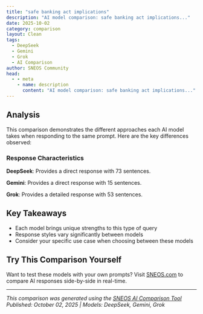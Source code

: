 ```yaml
---
title: "safe banking act implications"
description: "AI model comparison: safe banking act implications..."
date: 2025-10-02
category: comparison
layout: Clean
tags:
  - DeepSeek
  - Gemini
  - Grok
  - AI Comparison
author: SNEOS Community
head:
  - - meta
    - name: description
      content: "AI model comparison: safe banking act implications..."
---
```


<ChatComparison
  title="safe banking act implications"
  prompt="safe banking act implications"
  :responses='{"DeepSeek": "Of course. The \u0022SAFE Banking Act\u0022 (officially the **Secure and Fair Enforcement Banking Act**) is a proposed U.S. law with profound implications, primarily for the cannabis industry, but also for financial institutions, law enforcement, and public safety.\n\nIts core purpose is to **protect banks and other financial institutions from being penalized by federal regulators for providing services to legitimate cannabis-related businesses in states where it is legal.**\n\nHere is a detailed breakdown of the implications, broken down by stakeholder group.\n\n---\n\n### Core Problem the Act Aims to Solve\n\nCurrently, cannabis is illegal under federal law (a Schedule I controlled substance). Because banks are federally insured and regulated, they risk severe penalties\u2014including losing their charter\u2014for servicing cannabis businesses, even in states where it\u0027s fully legal. This has created a situation where:\n\n* **Cannabis businesses operate largely in cash**, making them targets for theft and violent crime.\n* They struggle to pay taxes, payroll, and vendors efficiently.\n* They are denied access to loans and other financial services.\n\nThe SAFE Banking Act creates a \u0022safe harbor,\u0022 shielding banks from these federal penalties.\n\n---\n\n### Key Implications by Group\n\n#### 1. For Cannabis Businesses\n\nThis is the most direct and positive impact.\n\n* **Access to Banking Services:** Businesses could open checking and savings accounts, accept credit/debit cards, and process digital payments.\n* **Reduced Cash-Only Risks:** Drastically reduces the risk of armed robbery, money laundering, and tax evasion. This improves physical safety for employees and customers.\n* **Access to Capital:** Could qualify for business loans, lines of credit, and investment, allowing for expansion, purchasing real estate, and funding research and development.\n* **Financial Normalization:** Allows them to operate like any other legal business, paying taxes and payroll electronically, improving efficiency and transparency.\n* **Potential for Lower Costs:** Banking fees, while a new expense, would likely be lower than the massive costs of securing and transporting large amounts of cash.\n\n#### 2. For Banks and Financial Institutions\n\n* **Legal Clarity and Protection:** The primary benefit. Banks would have clear federal guidelines and protection from prosecution, asset forfeiture, or losing their FDIC insurance.\n* **New Business Opportunities:** A multi-billion dollar industry would become a new, legitimate customer base.\n* **Increased Compliance Burden:** Banks would need to implement robust \u0022Know Your Customer\u0022 (KYC) and anti-money laundering (AML) protocols specifically for this sector to ensure they are not servicing illegal operators. This is a significant operational cost.\n* **Due Diligence Requirements:** They would be required to verify the legitimacy and state licensing of the cannabis businesses they serve.\n\n#### 3. For Federal and State Governments\n\n* **Increased Tax Revenue \u0026 Compliance:** It becomes easier to track revenue and collect state sales taxes and federal income taxes, as money flows through the regulated banking system instead of being hidden.\n* **Reduced Law Enforcement Costs:** Less cash on premises means less crime, reducing the burden on local police. It also frees up federal law enforcement to focus on larger criminal enterprises rather than licensed businesses.\n* **Regulatory Oversight:** Federal regulators (like the FinCEN) would gain visibility into the financial flows of the industry, helping to identify and combat illicit activity.\n* **Political Ramifications:** It\u0027s seen as a major first step toward federal cannabis reform, even if it doesn\u0027t legalize it. It bridges the gap between state and federal law.\n\n#### 4. For Consumers and the Public\n\n* **Safer Communities:** Reduced violent crime associated with large amounts of cash at dispensaries benefits the entire community.\n* **Consumer Convenience:** Ability to use credit/debit cards instead of carrying large amounts of cash.\n* **Greater Legitimacy:** Further normalizes the legal cannabis industry, reducing stigma.\n\n---\n\n### Limitations and Criticisms (The \u0022Yes, But...\u0022 Factors)\n\nThe SAFE Banking Act is not a silver bullet and has faced criticism from various sides.\n\n* **It Does NOT Legalize Cannabis Federally:** This is the biggest limitation. Cannabis would remain a Schedule I drug. This creates other problems, like inability to trade on major U.S. stock exchanges or access to national financial networks.\n* **It\u0027s a \u0022Big Business\u0022 Bill:** Critics on the left argue it primarily benefits large, well-capitalized cannabis multi-state operators (MSOs) while doing little for the social equity programs meant to help communities disproportionately harmed by the War on Drugs. They fear it could price out small, minority-owned businesses.\n* **The \u0022Justice Gap\u0022:** Many progressive lawmakers insist that banking reform must be paired with broader social justice measures, such as expunging past cannabis convictions. Standalone banking reform is seen as prioritizing industry profits over restorative justice.\n* **Potential for High Banking Fees:** Due to the significant compliance burden, banks may charge very high fees, which could still make banking inaccessible for some smaller businesses.\n\n---\n\n### Current Status and Political Landscape\n\n* The SAFE Banking Act has passed the U.S. House of Representatives **multiple times** with strong bipartisan support.\n* It has repeatedly stalled in the Senate. A major breakthrough came in 2023 when a revised version, now often called **SAFE Banking Plus** or the **SAFER Banking Act** (adding \u0022Enforcement\u0022 and \u0022Reform\u0022), was advanced by the Senate Banking Committee.\n* This new version includes provisions aimed at addressing social equity concerns, such as protections for cannabis-related \u0022ancillary\u0022 businesses (like landlords or utility companies) and a directive to regulators not to discourage banks from serving low-income and minority communities.\n* **The political path forward is still uncertain.** It remains a top priority for the industry and has significant Republican support, but it is entangled in the larger debate over full federal legalization.\n\n### Summary\n\n| Implication For... | Primary Benefit | Primary Challenge/Criticism |\n| :--- | :--- | :--- |\n| **Cannabis Businesses** | Access to banking, safety, and capital. | High compliance costs may persist. |\n| **Banks** | New market, legal protection. | Significant compliance and due diligence burden. |\n| **Government** | Increased tax revenue, public safety. | Does not resolve federal-state legal conflict. |\n| **Public/Consumers** | Safer communities, convenience. | Seen as insufficient without broader social justice reform. |\n\nIn conclusion, the SAFE Banking Act\u0027s primary implication is creating a **bridge between state-legal cannabis and the federal financial system**. It is a pragmatic, incremental reform with massive operational and safety benefits, but it is caught in a larger political battle over the future of cannabis legalization in the United States.", "Gemini": "The SAFE Banking Act (Secure and Fair Enforcement Banking Act) aims to allow cannabis businesses in states where it\u0027s legal to access banking services like loans, deposit accounts, and credit card processing without fear of federal repercussions.\n\nHere\u0027s a breakdown of the potential implications:\n\n* **Economic:**\n * Increased access to capital for cannabis businesses, potentially leading to growth and expansion.\n * Reduced reliance on cash transactions, making businesses safer and more efficient.\n * Increased tax revenue for states and the federal government.\n * Job creation in the cannabis industry and related sectors.\n* **Financial:**\n * Greater transparency and oversight of cannabis businesses\u0027 finances.\n * Reduced risk for banks and other financial institutions that choose to serve the cannabis industry.\n * Increased investment in the cannabis industry.\n * Potential for lower costs for consumers as businesses become more efficient.\n* **Legal:**\n * Reduced conflict between state and federal law regarding cannabis.\n * Clarification of legal status for financial institutions serving the cannabis industry.\n * Potential for further cannabis reform at the federal level.\n* **Social:**\n * Greater social equity in the cannabis industry as access to capital becomes more widespread.\n * Reduced crime associated with cash-based businesses.\n * Improved public safety as cannabis businesses become more regulated.", "Grok": "The **SAFE Banking Act** (Secure and Fair Enforcement Banking Act) is a piece of legislation in the United States aimed at addressing the financial challenges faced by the cannabis industry due to the federal illegality of marijuana. While cannabis is legal for medical or recreational use in many states, it remains a Schedule I controlled substance under federal law. This creates significant banking and financial hurdles for cannabis-related businesses (CRBs). The SAFE Banking Act seeks to mitigate these issues by providing a legal framework for financial institutions to serve these businesses without fear of federal prosecution.\n\nHere are the key implications of the SAFE Banking Act:\n\n### 1. **Increased Access to Banking Services for Cannabis Businesses**\n - Currently, many cannabis businesses operate on a cash-only basis because banks and credit unions are reluctant to provide services to them due to federal anti-money laundering laws and the Bank Secrecy Act. The SAFE Banking Act would protect financial institutions from federal penalties for providing banking services to state-legal cannabis businesses.\n - **Implication**: This could allow cannabis businesses to open bank accounts, secure loans, process electronic payments, and reduce their reliance on cash, which poses security risks such as theft and robbery.\n\n### 2. **Enhanced Public Safety**\n - The cash-only nature of many cannabis businesses makes them targets for crime. By enabling access to banking services, the SAFE Banking Act could decrease the amount of cash on hand at dispensaries and other CRBs.\n - **Implication**: Reducing cash transactions could lower crime rates associated with cannabis businesses, benefiting both business owners and the communities they operate in.\n\n### 3. **Economic Growth and Job Creation**\n - The cannabis industry is a rapidly growing sector, contributing billions of dollars to the U.S. economy and creating thousands of jobs. However, limited access to banking services stifles growth and investment.\n - **Implication**: With access to loans, lines of credit, and other financial tools, cannabis businesses could expand operations, invest in infrastructure, and hire more employees, boosting local and national economies.\n\n### 4. **Tax Compliance and Revenue**\n - Cannabis businesses currently face challenges with tax compliance because they cannot use traditional banking systems to manage transactions and records. Many also struggle to pay federal taxes electronically due to a lack of bank accounts.\n - **Implication**: Easier access to banking would simplify tax reporting and payment processes, potentially increasing tax compliance and ensuring that governments receive the full revenue due from cannabis sales.\n\n### 5. **Legitimization of the Cannabis Industry**\n - By providing a pathway for cannabis businesses to operate within the formal financial system, the SAFE Banking Act could help normalize the industry and integrate it into the broader economy.\n - **Implication**: This could reduce the stigma associated with cannabis businesses and encourage further investment and innovation in the sector.\n\n### 6. **Challenges for Financial Institutions**\n - While the SAFE Banking Act would provide protections, some financial institutions may still be hesitant to engage with cannabis businesses due to lingering legal uncertainties, regulatory compliance costs, or reputational concerns.\n - **Implication**: Smaller banks and credit unions might be more willing to take on CRBs as clients, but larger institutions may remain cautious until broader federal legalization occurs or additional regulatory guidance is provided.\n\n### 7. **Limited Scope \u2013 Does Not Address Federal Legalization**\n - The SAFE Banking Act does not legalize cannabis at the federal level or remove marijuana from the Controlled Substances Act. It only addresses banking issues for state-legal cannabis businesses.\n - **Implication**: While it\u2019s a significant step forward, cannabis businesses will still face other federal legal challenges, such as restrictions on interstate commerce, federal taxation issues (e.g., IRS Section 280E, which disallows certain business deductions), and potential conflicts with federal law enforcement.\n\n### 8. **Potential for Bipartisan Support**\n - The SAFE Banking Act has garnered bipartisan support in Congress, as it addresses practical business and safety concerns without taking a stance on the broader debate over federal cannabis legalization.\n - **Implication**: This could increase the likelihood of the bill passing, though it has faced challenges in the Senate in the past due to competing priorities or opposition from some lawmakers who want broader cannabis reform.\n\n### 9. **Impact on Ancillary Businesses**\n - The SAFE Banking Act also extends protections to businesses that provide services to the cannabis industry, such as technology providers, legal firms, and landlords.\n - **Implication**: These ancillary businesses would also gain access to banking services without fear of penalty, fostering a more robust ecosystem around the cannabis industry.\n\n### 10. **State-Federal Tension Remains**\n - Even with the SAFE Banking Act, the conflict between state and federal law regarding cannabis persists. Some critics argue that the Act is a temporary fix and that full federal legalization or descheduling of cannabis is necessary to resolve these tensions.\n - **Implication**: States with legal cannabis programs may continue to face uncertainty in areas outside of banking, and businesses must still navigate a complex legal landscape.\n\n### Current Status (as of October 2023)\nThe SAFE Banking Act has passed the U.S. House of Representatives multiple times (often as part of larger bills like the National Defense Authorization Act), but it has repeatedly stalled in the Senate. Opposition from some senators, who either want broader cannabis reform or are opposed to any cannabis-related legislation, has prevented its passage. However, recent discussions and evolving public opinion on cannabis may provide renewed momentum for the bill.\n\n### Conclusion\nThe SAFE Banking Act could have transformative implications for the cannabis industry by improving access to financial services, enhancing public safety, and supporting economic growth. However, it is not a complete solution to the challenges posed by the federal prohibition of cannabis. If passed, it would represent a pragmatic step toward integrating the cannabis industry into the broader economy, but broader reform would still be needed for full normalization. Stakeholders in the cannabis industry, financial sector, and government will need to continue monitoring the legislative process and its outcomes."}' 
  published-date="08:41"
/>

## Analysis

This comparison demonstrates the different approaches each AI model takes when responding to the same prompt. Here are the key differences observed:

### Response Characteristics

**DeepSeek**: Provides a direct response with 73 sentences. 

**Gemini**: Provides a direct response with 15 sentences. 

**Grok**: Provides a detailed response with 53 sentences. 

## Key Takeaways

- Each model brings unique strengths to this type of query
- Response styles vary significantly between models
- Consider your specific use case when choosing between these models

## Try This Comparison Yourself

Want to test these models with your own prompts? Visit [SNEOS.com](https://sneos.com) to compare AI responses side-by-side in real-time.

---

*This comparison was generated using the [SNEOS AI Comparison Tool](https://sneos.com)*
*Published: October 02, 2025 | Models: DeepSeek, Gemini, Grok*
